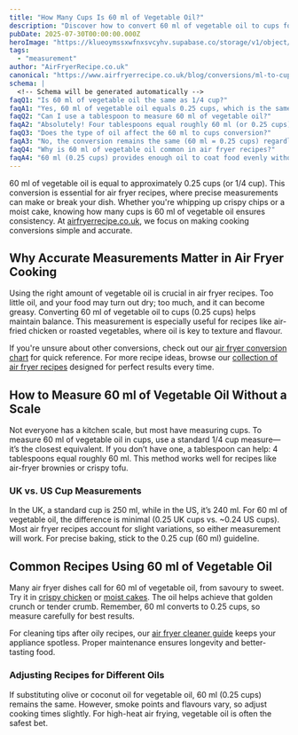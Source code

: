 ```yaml
---
title: "How Many Cups Is 60 ml of Vegetable Oil?"
description: "Discover how to convert 60 ml of vegetable oil to cups for perfect air fryer recipes every time. Get precise measurements in seconds!"
pubDate: 2025-07-30T00:00:00.000Z
heroImage: "https://klueoymssxwfnxsvcyhv.supabase.co/storage/v1/object/public/Shmucket/how-many-cups-is-60-ml-of-vegetable-oil.webp"
tags:
  - "measurement"
author: "AirFryerRecipe.co.uk"
canonical: "https://www.airfryerrecipe.co.uk/blog/conversions/ml-to-cups/how-many-cups-is-60-ml-of-vegetable-oil"
schema: |
  <!-- Schema will be generated automatically -->
faqQ1: "Is 60 ml of vegetable oil the same as 1/4 cup?"
faqA1: "Yes, 60 ml of vegetable oil equals 0.25 cups, which is the same as 1/4 cup. This measurement is standard in both UK and US recipes, making it easy to use in air fryer cooking."
faqQ2: "Can I use a tablespoon to measure 60 ml of vegetable oil?"
faqA2: "Absolutely! Four tablespoons equal roughly 60 ml (or 0.25 cups) of vegetable oil. This method is handy if you don’t have a measuring cup but need precision for air fryer recipes."
faqQ3: "Does the type of oil affect the 60 ml to cups conversion?"
faqA3: "No, the conversion remains the same (60 ml = 0.25 cups) regardless of oil type. However, oils like olive or coconut may behave differently under heat, so adjust cooking times accordingly."
faqQ4: "Why is 60 ml of vegetable oil common in air fryer recipes?"
faqA4: "60 ml (0.25 cups) provides enough oil to coat food evenly without excess grease. It’s ideal for achieving crispiness in air fryer dishes like fries, chicken, or roasted veggies."
---
```

<p>60 ml of vegetable oil is equal to approximately 0.25 cups (or 1/4 cup). This conversion is essential for air fryer recipes, where precise measurements can make or break your dish. Whether you're whipping up crispy chips or a moist cake, knowing how many cups is 60 ml of vegetable oil ensures consistency. At <a href=https://www.airfryerrecipe.co.uk/>airfryerrecipe.co.uk</a>, we focus on making cooking conversions simple and accurate.</p>

<h2>Why Accurate Measurements Matter in Air Fryer Cooking</h2>  
<p>Using the right amount of vegetable oil is crucial in air fryer recipes. Too little oil, and your food may turn out dry; too much, and it can become greasy. Converting 60 ml of vegetable oil to cups (0.25 cups) helps maintain balance. This measurement is especially useful for recipes like air-fried chicken or roasted vegetables, where oil is key to texture and flavour.</p>  

<p>If you're unsure about other conversions, check out our <a href=https://www.airfryerrecipe.co.uk/air-fryer-conversion-chart>air fryer conversion chart</a> for quick reference. For more recipe ideas, browse our <a href=https://www.airfryerrecipe.co.uk/recipes>collection of air fryer recipes</a> designed for perfect results every time.</p>  

<h2>How to Measure 60 ml of Vegetable Oil Without a Scale</h2>  
<p>Not everyone has a kitchen scale, but most have measuring cups. To measure 60 ml of vegetable oil in cups, use a standard 1/4 cup measure—it’s the closest equivalent. If you don’t have one, a tablespoon can help: 4 tablespoons equal roughly 60 ml. This method works well for recipes like air-fryer brownies or crispy tofu.</p>  

<h3>UK vs. US Cup Measurements</h3>  
<p>In the UK, a standard cup is 250 ml, while in the US, it’s 240 ml. For 60 ml of vegetable oil, the difference is minimal (0.25 UK cups vs. ~0.24 US cups). Most air fryer recipes account for slight variations, so either measurement will work. For precise baking, stick to the 0.25 cup (60 ml) guideline.</p>  

<h2>Common Recipes Using 60 ml of Vegetable Oil</h2>  
<p>Many air fryer dishes call for 60 ml of vegetable oil, from savoury to sweet. Try it in <a href=https://www.airfryerrecipe.co.uk/recipe-category/chicken>crispy chicken</a> or <a href=https://www.airfryerrecipe.co.uk/recipe-category/cakes>moist cakes</a>. The oil helps achieve that golden crunch or tender crumb. Remember, 60 ml converts to 0.25 cups, so measure carefully for best results.</p>  

<p>For cleaning tips after oily recipes, our <a href=https://www.airfryerrecipe.co.uk/air-fryer-cleaner>air fryer cleaner guide</a> keeps your appliance spotless. Proper maintenance ensures longevity and better-tasting food.</p>  

<h3>Adjusting Recipes for Different Oils</h3>  
<p>If substituting olive or coconut oil for vegetable oil, 60 ml (0.25 cups) remains the same. However, smoke points and flavours vary, so adjust cooking times slightly. For high-heat air frying, vegetable oil is often the safest bet.</p>
